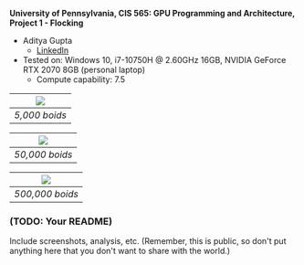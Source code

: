 **University of Pennsylvania, CIS 565: GPU Programming and Architecture,
Project 1 - Flocking**

* Aditya Gupta
  * [LinkedIn](https://www.linkedin.com/in/aditya-gupta1/)
* Tested on: Windows 10, i7-10750H @ 2.60GHz 16GB, NVIDIA GeForce RTX 2070 8GB (personal laptop)
  * Compute capability: 7.5

|![](images/captures/5k.gif)|
|:--:|
|*5,000 boids*|

|![](images/captures/50k.gif)|
|:--:|
|*50,000 boids*|

|![](images/captures/500k.gif)|
|:--:|
|*500,000 boids*|

### (TODO: Your README)

Include screenshots, analysis, etc. (Remember, this is public, so don't put
anything here that you don't want to share with the world.)
